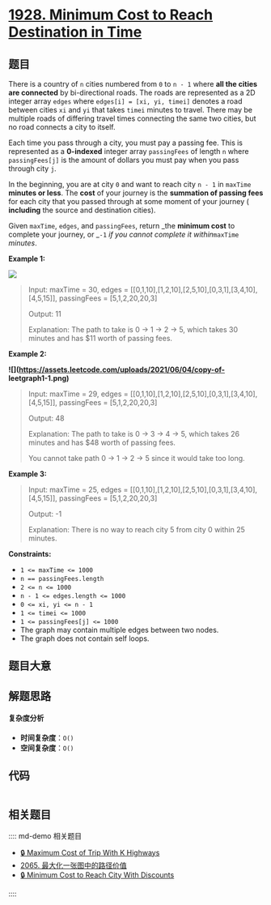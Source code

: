 # [1928. Minimum Cost to Reach Destination in Time](https://leetcode.com/problems/minimum-cost-to-reach-destination-in-time/)

## 题目

There is a country of `n` cities numbered from `0` to `n - 1` where **all the
cities are connected** by bi-directional roads. The roads are represented as a
2D integer array `edges` where `edges[i] = [xi, yi, timei]` denotes a road
between cities `xi` and `yi` that takes `timei` minutes to travel. There may
be multiple roads of differing travel times connecting the same two cities,
but no road connects a city to itself.

Each time you pass through a city, you must pay a passing fee. This is
represented as a **0-indexed** integer array `passingFees` of length `n` where
`passingFees[j]` is the amount of dollars you must pay when you pass through
city `j`.

In the beginning, you are at city `0` and want to reach city `n - 1` in
`maxTime` **minutes or less**. The **cost** of your journey is the **summation
of passing fees** for each city that you passed through at some moment of your
journey ( **including** the source and destination cities).

Given `maxTime`, `edges`, and `passingFees`, return _the **minimum cost** to
complete your journey, or _`-1` _if you cannot complete it within_`maxTime`
_minutes_.

**Example 1:**

![](https://assets.leetcode.com/uploads/2021/06/04/leetgraph1-1.png)

> Input: maxTime = 30, edges = [[0,1,10],[1,2,10],[2,5,10],[0,3,1],[3,4,10],[4,5,15]], passingFees = [5,1,2,20,20,3]
>
> Output: 11
>
> Explanation: The path to take is 0 -> 1 -> 2 -> 5, which takes 30 minutes and has $11 worth of passing fees.

**Example 2:**

**![](https://assets.leetcode.com/uploads/2021/06/04/copy-of-
leetgraph1-1.png)**

> Input: maxTime = 29, edges = [[0,1,10],[1,2,10],[2,5,10],[0,3,1],[3,4,10],[4,5,15]], passingFees = [5,1,2,20,20,3]
>
> Output: 48
>
> Explanation: The path to take is 0 -> 3 -> 4 -> 5, which takes 26 minutes and has $48 worth of passing fees.
>
> You cannot take path 0 -> 1 -> 2 -> 5 since it would take too long.

**Example 3:**

> Input: maxTime = 25, edges = [[0,1,10],[1,2,10],[2,5,10],[0,3,1],[3,4,10],[4,5,15]], passingFees = [5,1,2,20,20,3]
>
> Output: -1
>
> Explanation: There is no way to reach city 5 from city 0 within 25 minutes.

**Constraints:**

- `1 <= maxTime <= 1000`
- `n == passingFees.length`
- `2 <= n <= 1000`
- `n - 1 <= edges.length <= 1000`
- `0 <= xi, yi <= n - 1`
- `1 <= timei <= 1000`
- `1 <= passingFees[j] <= 1000`
- The graph may contain multiple edges between two nodes.
- The graph does not contain self loops.

## 题目大意

## 解题思路

#### 复杂度分析

- **时间复杂度**：`O()`
- **空间复杂度**：`O()`

## 代码

```javascript

```

## 相关题目

:::: md-demo 相关题目

- [🔒 Maximum Cost of Trip With K Highways](https://leetcode.com/problems/maximum-cost-of-trip-with-k-highways)
- [2065. 最大化一张图中的路径价值](https://leetcode.com/problems/maximum-path-quality-of-a-graph)
- [🔒 Minimum Cost to Reach City With Discounts](https://leetcode.com/problems/minimum-cost-to-reach-city-with-discounts)

::::
